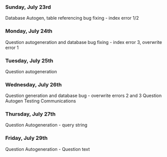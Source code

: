 ### Sunday, July 23rd
Database Autogen, table referencing bug fixing - index error 1/2

### Monday, July 24th
Question autogeneration and database bug fixing - index error 3, overwrite error 1

### Tuesday, July 25th
Question autogeneration

### Wednesday, July 26th
Question generation and database bug - overwrite errors 2 and 3
Question Autogen Testing
Communications

### Thursday, July 27th
Question Autogeneration - query string

### Friday, July 29th
Question Autogeneration - Question text
